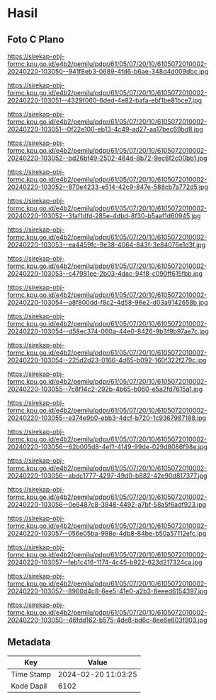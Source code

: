# Hasil

## Foto C Plano

https://sirekap-obj-formc.kpu.go.id/e4b2/pemilu/pdpr/61/05/07/20/10/6105072010002-20240220-103050--941f8eb3-0689-4fd6-b6ae-348d4d009dbc.jpg

https://sirekap-obj-formc.kpu.go.id/e4b2/pemilu/pdpr/61/05/07/20/10/6105072010002-20240220-103051--4329f060-6ded-4e82-bafa-ebf1be81bce7.jpg

https://sirekap-obj-formc.kpu.go.id/e4b2/pemilu/pdpr/61/05/07/20/10/6105072010002-20240220-103051--0f22e100-eb13-4c49-ad27-aa17bec69bd8.jpg

https://sirekap-obj-formc.kpu.go.id/e4b2/pemilu/pdpr/61/05/07/20/10/6105072010002-20240220-103052--bd26bf49-2502-484d-8b72-9ec6f2c00bb1.jpg

https://sirekap-obj-formc.kpu.go.id/e4b2/pemilu/pdpr/61/05/07/20/10/6105072010002-20240220-103052--870e4233-e514-42c9-847e-588cb7a772d5.jpg

https://sirekap-obj-formc.kpu.go.id/e4b2/pemilu/pdpr/61/05/07/20/10/6105072010002-20240220-103052--3faf1dfd-285e-4dbd-8f30-b5aaf1d60945.jpg

https://sirekap-obj-formc.kpu.go.id/e4b2/pemilu/pdpr/61/05/07/20/10/6105072010002-20240220-103053--ea4459fc-9e38-4064-843f-3e84076e1d3f.jpg

https://sirekap-obj-formc.kpu.go.id/e4b2/pemilu/pdpr/61/05/07/20/10/6105072010002-20240220-103053--c47981ee-2b03-4dac-94f8-c090ff615fbb.jpg

https://sirekap-obj-formc.kpu.go.id/e4b2/pemilu/pdpr/61/05/07/20/10/6105072010002-20240220-103054--a8f800dd-f8c2-4d58-96e2-d03a9142658b.jpg

https://sirekap-obj-formc.kpu.go.id/e4b2/pemilu/pdpr/61/05/07/20/10/6105072010002-20240220-103054--d58ec374-060a-44e0-8426-9b3f9b97ae7c.jpg

https://sirekap-obj-formc.kpu.go.id/e4b2/pemilu/pdpr/61/05/07/20/10/6105072010002-20240220-103054--225d2d23-0166-4d65-b092-160f322f279c.jpg

https://sirekap-obj-formc.kpu.go.id/e4b2/pemilu/pdpr/61/05/07/20/10/6105072010002-20240220-103055--7c8f14c2-292b-4b65-b060-e5a2fd7615a1.jpg

https://sirekap-obj-formc.kpu.go.id/e4b2/pemilu/pdpr/61/05/07/20/10/6105072010002-20240220-103055--e374e9b0-ebb3-4dcf-b720-1c9367987188.jpg

https://sirekap-obj-formc.kpu.go.id/e4b2/pemilu/pdpr/61/05/07/20/10/6105072010002-20240220-103056--62b005d8-4ef1-4149-99de-029d8086f98e.jpg

https://sirekap-obj-formc.kpu.go.id/e4b2/pemilu/pdpr/61/05/07/20/10/6105072010002-20240220-103056--abdc1777-4297-49d0-b882-42e90d817377.jpg

https://sirekap-obj-formc.kpu.go.id/e4b2/pemilu/pdpr/61/05/07/20/10/6105072010002-20240220-103056--0e6487c8-3848-4492-a7bf-58a5f6adf923.jpg

https://sirekap-obj-formc.kpu.go.id/e4b2/pemilu/pdpr/61/05/07/20/10/6105072010002-20240220-103057--056e05ba-998e-4db8-84be-b50a57112efc.jpg

https://sirekap-obj-formc.kpu.go.id/e4b2/pemilu/pdpr/61/05/07/20/10/6105072010002-20240220-103057--feb1c416-1174-4c45-b922-623d217324ca.jpg

https://sirekap-obj-formc.kpu.go.id/e4b2/pemilu/pdpr/61/05/07/20/10/6105072010002-20240220-103057--8960d4c8-6ee5-41e0-a2b3-8eeed6154397.jpg

https://sirekap-obj-formc.kpu.go.id/e4b2/pemilu/pdpr/61/05/07/20/10/6105072010002-20240220-103050--46fdd162-b575-4de8-bd6c-8ee6e603f903.jpg


## Metadata

| Key        | Value               |
| ---------- | ------------------- |
| Time Stamp | 2024-02-20 11:03:25 |
| Kode Dapil | 6102                |




